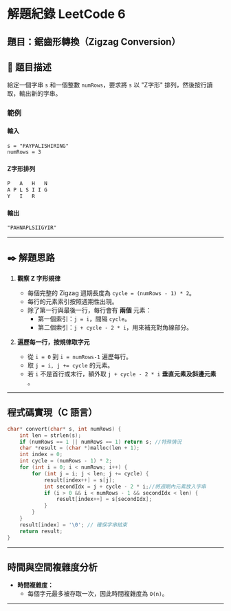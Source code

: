 # 解題紀錄 LeetCode 6

## 題目：鋸齒形轉換（Zigzag Conversion）

## 📙 題目描述

給定一個字串 `s` 和一個整數 `numRows`，要求將 `s` 以 "Z字形" 排列，然後按行讀取，輸出新的字串。

### **範例**

#### **輸入**

```txt
s = "PAYPALISHIRING"
numRows = 3
```

#### **Z字形排列**

```txt
P   A   H   N
A P L S I I G
Y   I   R
```

#### **輸出**

```txt
"PAHNAPLSIIGYIR"
```

---

## ✒️ 解題思路

1. **觀察 Z 字形規律**

   - 每個完整的 Zigzag 週期長度為 `cycle = (numRows - 1) * 2`。
   - 每行的元素索引按照週期性出現。
   - 除了第一行與最後一行，每行會有 **兩個** 元素：
     - 第一個索引：`j = i`，間隔 `cycle`。
     - 第二個索引：`j + cycle - 2 * i`，用來補充對角線部分。

2. **遍歷每一行，按規律取字元**

   - 從 `i = 0` 到 `i = numRows-1` 遍歷每行。
   - 取 `j = i, j += cycle` 的元素。
   - 若 `i` 不是首行或末行，額外取 `j + cycle - 2 * i` **垂直元素及斜邊元素** 。

---

## **程式碼實現（C 語言）**

```c
char* convert(char* s, int numRows) {
    int len = strlen(s);
    if (numRows == 1 || numRows == 1) return s; //特殊情況
    char *result = (char *)malloc(len + 1);
    int index = 0;
    int cycle = (numRows - 1) * 2;
    for (int i = 0; i < numRows; i++) {
        for (int j = i; j < len; j += cycle) {
            result[index++] = s[j];
            int secondIdx = j + cycle - 2 * i;//將週期內元素放入字串
            if (i > 0 && i < numRows - 1 && secondIdx < len) {
                result[index++] = s[secondIdx];
            }
        }
    }
    result[index] = '\0'; // 確保字串結束
    return result;
}

```

---

## **時間與空間複雜度分析**

- **時間複雜度：**
  - 每個字元最多被存取一次，因此時間複雜度為 `O(n)`。

---
